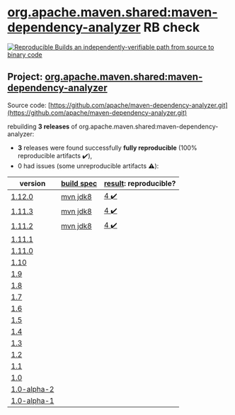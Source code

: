 [org.apache.maven.shared:maven-dependency-analyzer](https://search.maven.org/artifact/org.apache.maven.shared/maven-dependency-analyzer/) RB check
=======

[![Reproducible Builds](https://reproducible-builds.org/images/logos/rb.svg) an independently-verifiable path from source to binary code](https://reproducible-builds.org/)

## Project: [org.apache.maven.shared:maven-dependency-analyzer](https://search.maven.org/artifact/org.apache.maven.shared/maven-dependency-analyzer/)

Source code: [https://github.com/apache/maven-dependency-analyzer.git](https://github.com/apache/maven-dependency-analyzer.git)

rebuilding **3 releases** of org.apache.maven.shared:maven-dependency-analyzer:
- **3** releases were found successfully **fully reproducible** (100% reproducible artifacts :heavy_check_mark:),
- 0 had issues (some unreproducible artifacts :warning:):

| version | [build spec](BUILDSPEC.md) | [result](https://reproducible-builds.org/docs/jvm/): reproducible? |
| -- | --------- | ------ |
| [1.12.0](https://search.maven.org/artifact/org.apache.maven.shared/maven-dependency-analyzer/1.12.0/pom) | [mvn jdk8](maven-dependency-analyzer-1.12.0.buildspec) | [4 :heavy_check_mark: ](maven-dependency-analyzer-1.12.0.buildcompare) |
| [1.11.3](https://search.maven.org/artifact/org.apache.maven.shared/maven-dependency-analyzer/1.11.3/pom) | [mvn jdk8](maven-dependency-analyzer-1.11.3.buildspec) | [4 :heavy_check_mark: ](maven-dependency-analyzer-1.11.3.buildcompare) |
| [1.11.2](https://search.maven.org/artifact/org.apache.maven.shared/maven-dependency-analyzer/1.11.2/pom) | [mvn jdk8](maven-dependency-analyzer-1.11.2.buildspec) | [4 :heavy_check_mark: ](maven-dependency-analyzer-1.11.2.buildcompare) |
| [1.11.1](https://search.maven.org/artifact/org.apache.maven.shared/maven-dependency-analyzer/1.11.1/pom) | | |
| [1.11.0](https://search.maven.org/artifact/org.apache.maven.shared/maven-dependency-analyzer/1.11.0/pom) | | |
| [1.10](https://search.maven.org/artifact/org.apache.maven.shared/maven-dependency-analyzer/1.10/pom) | | |
| [1.9](https://search.maven.org/artifact/org.apache.maven.shared/maven-dependency-analyzer/1.9/pom) | | |
| [1.8](https://search.maven.org/artifact/org.apache.maven.shared/maven-dependency-analyzer/1.8/pom) | | |
| [1.7](https://search.maven.org/artifact/org.apache.maven.shared/maven-dependency-analyzer/1.7/pom) | | |
| [1.6](https://search.maven.org/artifact/org.apache.maven.shared/maven-dependency-analyzer/1.6/pom) | | |
| [1.5](https://search.maven.org/artifact/org.apache.maven.shared/maven-dependency-analyzer/1.5/pom) | | |
| [1.4](https://search.maven.org/artifact/org.apache.maven.shared/maven-dependency-analyzer/1.4/pom) | | |
| [1.3](https://search.maven.org/artifact/org.apache.maven.shared/maven-dependency-analyzer/1.3/pom) | | |
| [1.2](https://search.maven.org/artifact/org.apache.maven.shared/maven-dependency-analyzer/1.2/pom) | | |
| [1.1](https://search.maven.org/artifact/org.apache.maven.shared/maven-dependency-analyzer/1.1/pom) | | |
| [1.0](https://search.maven.org/artifact/org.apache.maven.shared/maven-dependency-analyzer/1.0/pom) | | |
| [1.0-alpha-2](https://search.maven.org/artifact/org.apache.maven.shared/maven-dependency-analyzer/1.0-alpha-2/pom) | | |
| [1.0-alpha-1](https://search.maven.org/artifact/org.apache.maven.shared/maven-dependency-analyzer/1.0-alpha-1/pom) | | |
